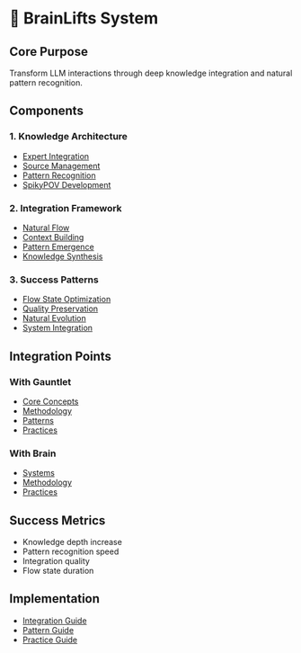 # 🧠 BrainLifts System

## Core Purpose
Transform LLM interactions through deep knowledge integration and natural pattern recognition.

## Components

### 1. Knowledge Architecture
- [Expert Integration](../practices/experts.md)
- [Source Management](../practices/sources.md)
- [Pattern Recognition](../patterns/recognition.md)
- [SpikyPOV Development](../patterns/spiky.md)

### 2. Integration Framework
- [Natural Flow](../patterns/flow.md)
- [Context Building](../practices/context.md)
- [Pattern Emergence](../patterns/emergence.md)
- [Knowledge Synthesis](../practices/synthesis.md)

### 3. Success Patterns
- [Flow State Optimization](../../gauntlet/practices/flow.md)
- [Quality Preservation](../../gauntlet/practices/quality.md)
- [Natural Evolution](../../gauntlet/patterns/evolution.md)
- [System Integration](../../gauntlet/practices/integration.md)

## Integration Points

### With Gauntlet
- [Core Concepts](../../gauntlet/core/vocabulary.md)
- [Methodology](../../brain/methodology/prompting.md)
- [Patterns](../../gauntlet/patterns/brainlifts.md)
- [Practices](../../gauntlet/practices/brainlifts.md)

### With Brain
- [Systems](../../brain/systems/autonomic.md)
- [Methodology](../../brain/methodology/equilibrium.md)
- [Practices](../../brain/practices/knowledge.md)

## Success Metrics
- Knowledge depth increase
- Pattern recognition speed
- Integration quality
- Flow state duration

## Implementation
- [Integration Guide](../practices/integration.md)
- [Pattern Guide](../patterns/implementation.md)
- [Practice Guide](../practices/implementation.md) 